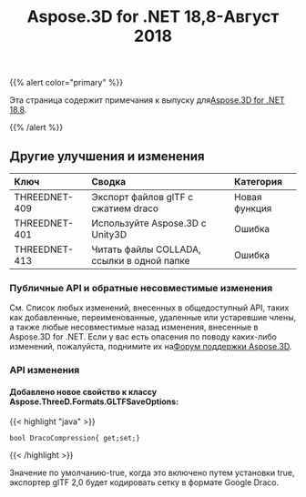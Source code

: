 ﻿---
title: Aspose.3D for .NET 18,8-Август 2018
type: docs
weight: 50
url: /ru/net/aspose-3d-for-net-18-8-august-2018/
---
{{% alert color="primary" %}} 

Эта страница содержит примечания к выпуску для[Aspose.3D for .NET 18,8](https://www.nuget.org/packages/Aspose.3D/18.8.0).

{{% /alert %}} 
## **Другие улучшения и изменения**

|**Ключ**|**Сводка**|**Категория**|
|:- |:- |:- |
|THREEDNET-409|Экспорт файлов glTF с сжатием draco|Новая функция|
|THREEDNET-401|Используйте Aspose.3D с Unity3D|Ошибка|
|THREEDNET-413|Читать файлы COLLADA, ссылки в одной папке|Ошибка|
### **Публичные API и обратные несовместимые изменения**
См. Список любых изменений, внесенных в общедоступный API, таких как добавленные, переименованные, удаленные или устаревшие члены, а также любые несовместимые назад изменения, внесенные в Aspose.3D for .NET. Если у вас есть опасения по поводу каких-либо изменений, пожалуйста, поднимите их на[Форум поддержки Aspose.3D](https://forum.aspose.com/c/3d).
### **API изменения**
#### **Добавлено новое свойство к классу Aspose.ThreeD.Formats.GLTFSaveOptions:**
{{< highlight "java" >}}

 	bool DracoCompression{ get;set;}

{{< /highlight >}}

Значение по умолчанию-true, когда это включено путем установки true, экспортер glTF 2,0 будет кодировать сетку в формате Google Draco.
